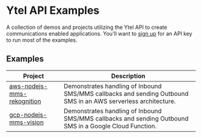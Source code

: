 # Ytel API Examples
A collection of demos and projects utilizing the Ytel API to create communications enabled applications. You'll want to [sign up](https://portal.ytel.com/user/signup) for an API key to run most of the examples. 

## Examples

| Project | Description |
| --- | --- |
| [aws-nodejs-mms-rekognition](aws-nodejs-mms-rekognition) | Demonstrates handling of Inbound SMS/MMS callbacks and sending Outbound SMS in an AWS serverless architecture.|
| [gcp-nodejs-mms-vision](gcp-nodejs-mms-vision) | Demonstrates handling of Inbound SMS/MMS callbacks and sending Outbound SMS in a Google Cloud Function.|
